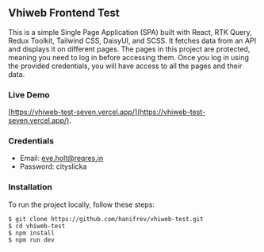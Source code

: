 ## Vhiweb Frontend Test

This is a simple Single Page Application (SPA) built with React, RTK Query, Redux Toolkit, Tailwind CSS, DaisyUI, and SCSS. It fetches data from an API and displays it on different pages. The pages in this project are protected, meaning you need to log in before accessing them. Once you log in using the provided credentials, you will have access to all the pages and their data.

### Live Demo

[https://vhiweb-test-seven.vercel.app/](https://vhiweb-test-seven.vercel.app/).

### Credentials

- Email: eve.holt@reqres.in
- Password: cityslicka

### Installation

To run the project locally, follow these steps:

```
$ git clone https://github.com/hanifrev/vhiweb-test.git
$ cd vhiweb-test
$ npm install
$ npm run dev
```
